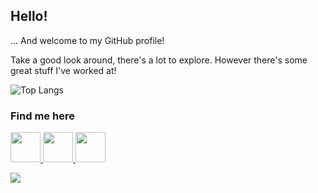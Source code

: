 ## Hello!
... And welcome to my GitHub profile!

Take a good look around, there's a lot to explore. However there's some great stuff I've worked at!

![Top Langs](https://github-readme-stats.vercel.app/api/top-langs/?username=velddev&layout=compact&langs_count=10)

### Find me here
<span>
  <a href="https://twitter.com/velddev">
    <img src="https://cdn.miki.bot/github/velddev/twitter.png" width="48"></img>
  </a>

  <a href="https://medium.com/@velddev">
    <img src="https://cdn.miki.bot/github/velddev/medium.png" width="48"></img>
  </a>

  <a href="https://twitch.tv/velddev">
    <img src="https://cdn.miki.bot/github/velddev/twitch.png" width="48"></img>
  </a>
</span>

![](https://komarev.com/ghpvc/?username=velddev)
